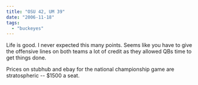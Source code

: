 ```yaml
---
title: "OSU 42, UM 39"
date: "2006-11-18"
tags: 
  - "buckeyes"
---
```


Life is good. I never expected this many points. Seems like you have to give the offensive lines on both teams a lot of credit as they allowed QBs time to get things done.

Prices on stubhub and ebay for the national championship game are stratospheric -- $1500 a seat.
